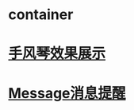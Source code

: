 # container
# [手风琴效果展示](https://houzhikai.github.io/collapse/collapse.html)
# [Message消息提醒](https://houzhikai.github.io/collapse/blob/main/message.html)
